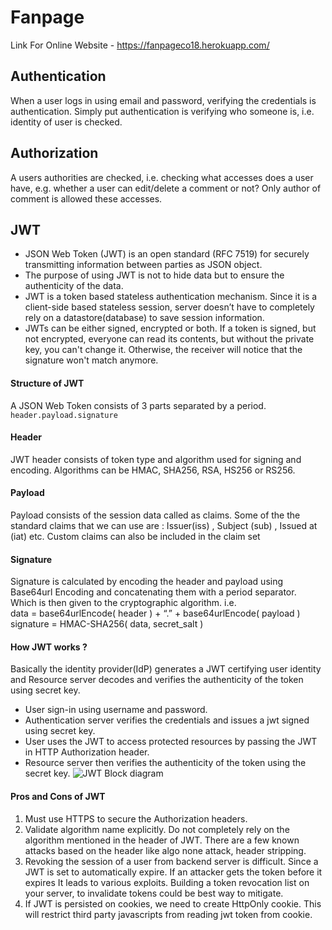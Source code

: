 # Fanpage
Link For Online Website - https://fanpageco18.herokuapp.com/
## Authentication
When a user logs in using email and password, verifying the credentials is authentication.
Simply put authentication is verifying who someone is, i.e. identity of user is checked.
## Authorization
A users authorities are checked, i.e. checking what accesses does a user have, e.g. 
whether a user can edit/delete a comment or not? Only author of comment is allowed these accesses.
## JWT

- JSON Web Token (JWT) is an open standard (RFC 7519) for securely transmitting information between parties as JSON object.
- The purpose of using JWT is not to hide data but to ensure the authenticity of the data. 
- JWT is a token based stateless authentication mechanism. Since it is a client-side based stateless session, server doesn’t have to completely rely on a datastore(database) to save session information. 
- JWTs can be either signed, encrypted or both. If a token is signed, but not encrypted, everyone can read its contents, but without the private key, you can't change it. Otherwise, the receiver will notice that the signature won't match anymore.
#### Structure of JWT
A JSON Web Token consists of 3 parts separated by a period.
`header.payload.signature`
#### Header 
JWT header consists of token type and algorithm used for signing and encoding. 
Algorithms can be HMAC, SHA256, RSA, HS256 or     RS256.
#### Payload   
Payload consists of the session data called as claims. 
Some of the the standard claims that we can use are : 
Issuer(iss) , Subject (sub)  , Issued at (iat) etc.
Custom claims can also be included in the claim set
#### Signature
Signature is calculated by encoding the header and payload 
using Base64url Encoding and concatenating them with a period separator.  
Which is then given to the cryptographic algorithm.
i.e.  
data = base64urlEncode( header ) + “.” + base64urlEncode( payload )
signature = HMAC-SHA256( data, secret_salt )   
#### How JWT works ? 
Basically the identity provider(IdP) generates a JWT certifying user identity 
and Resource server decodes and verifies the authenticity of the token using secret key.
- User sign-in using username and password.
- Authentication server verifies the credentials and issues a jwt signed using secret key.
- User uses the JWT to access protected resources by passing the JWT in HTTP Authorization header.
- Resource server then verifies the authenticity of the token using the secret key.
![JWT Block diagram](https://github.com/amanbhadauria01/Fanpage/blob/master/imgs/JWT%20block%20diagram.png?raw=true)
#### Pros and Cons of JWT
1. Must use HTTPS to secure the Authorization headers.
2. Validate algorithm name explicitly. 
       Do not completely rely on the algorithm mentioned in the header of JWT.
       There are a few known attacks based on the header like algo none  attack, header stripping.
3. Revoking the session of a user from backend server is difficult. 
       Since a JWT is set to automatically expire. 
       If an attacker gets the token before it expires It leads to various exploits. 
       Building a token revocation list on your server,
       to invalidate tokens could be best way to mitigate.
4. If JWT is persisted on cookies, we need to create HttpOnly cookie. 
       This will restrict third party javascripts from reading jwt token from cookie.

